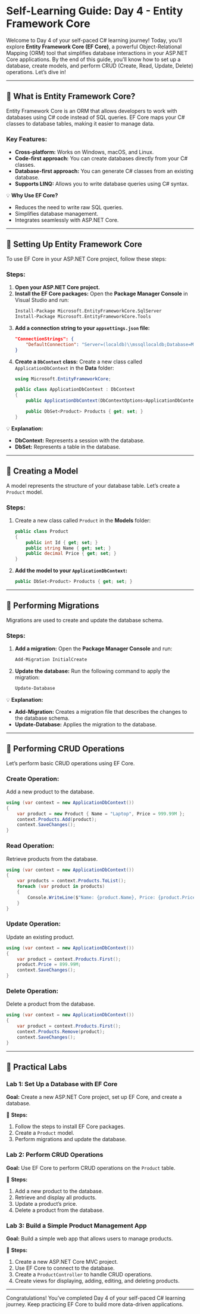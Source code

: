 # **Self-Learning Guide: Day 4 - Entity Framework Core**

Welcome to Day 4 of your self-paced C# learning journey! Today, you’ll explore **Entity Framework Core (EF Core)**, a powerful Object-Relational Mapping (ORM) tool that simplifies database interactions in your ASP.NET Core applications. By the end of this guide, you'll know how to set up a database, create models, and perform CRUD (Create, Read, Update, Delete) operations. Let’s dive in!

---

## **🧩 What is Entity Framework Core?**
Entity Framework Core is an ORM that allows developers to work with databases using C# code instead of SQL queries. EF Core maps your C# classes to database tables, making it easier to manage data.

### **Key Features:**
- **Cross-platform:** Works on Windows, macOS, and Linux.
- **Code-first approach:** You can create databases directly from your C# classes.
- **Database-first approach:** You can generate C# classes from an existing database.
- **Supports LINQ:** Allows you to write database queries using C# syntax.

💡 **Why Use EF Core?**
- Reduces the need to write raw SQL queries.
- Simplifies database management.
- Integrates seamlessly with ASP.NET Core.

---

## **🧩 Setting Up Entity Framework Core**
To use EF Core in your ASP.NET Core project, follow these steps:

### **Steps:**
1. **Open your ASP.NET Core project.**
2. **Install the EF Core packages:**
   Open the **Package Manager Console** in Visual Studio and run:
   ```bash
   Install-Package Microsoft.EntityFrameworkCore.SqlServer
   Install-Package Microsoft.EntityFrameworkCore.Tools
   ```
3. **Add a connection string to your `appsettings.json` file:**
   ```json
   "ConnectionStrings": {
       "DefaultConnection": "Server=(localdb)\\mssqllocaldb;Database=MyFirstDatabase;Trusted_Connection=True;"
   }
   ```
4. **Create a `DbContext` class:**
   Create a new class called `ApplicationDbContext` in the **Data** folder:
   ```csharp
   using Microsoft.EntityFrameworkCore;

   public class ApplicationDbContext : DbContext
   {
       public ApplicationDbContext(DbContextOptions<ApplicationDbContext> options) : base(options) { }

       public DbSet<Product> Products { get; set; }
   }
   ```

💡 **Explanation:**
- **DbContext:** Represents a session with the database.
- **DbSet:** Represents a table in the database.

---

## **🧩 Creating a Model**
A model represents the structure of your database table. Let’s create a `Product` model.

### **Steps:**
1. Create a new class called `Product` in the **Models** folder:
   ```csharp
   public class Product
   {
       public int Id { get; set; }
       public string Name { get; set; }
       public decimal Price { get; set; }
   }
   ```

2. **Add the model to your `ApplicationDbContext`:**
   ```csharp
   public DbSet<Product> Products { get; set; }
   ```

---

## **🧩 Performing Migrations**
Migrations are used to create and update the database schema.

### **Steps:**
1. **Add a migration:**
   Open the **Package Manager Console** and run:
   ```bash
   Add-Migration InitialCreate
   ```

2. **Update the database:**
   Run the following command to apply the migration:
   ```bash
   Update-Database
   ```

💡 **Explanation:**
- **Add-Migration:** Creates a migration file that describes the changes to the database schema.
- **Update-Database:** Applies the migration to the database.

---

## **🧩 Performing CRUD Operations**
Let’s perform basic CRUD operations using EF Core.

### **Create Operation:**
Add a new product to the database.
```csharp
using (var context = new ApplicationDbContext())
{
    var product = new Product { Name = "Laptop", Price = 999.99M };
    context.Products.Add(product);
    context.SaveChanges();
}
```

### **Read Operation:**
Retrieve products from the database.
```csharp
using (var context = new ApplicationDbContext())
{
    var products = context.Products.ToList();
    foreach (var product in products)
    {
        Console.WriteLine($"Name: {product.Name}, Price: {product.Price}");
    }
}
```

### **Update Operation:**
Update an existing product.
```csharp
using (var context = new ApplicationDbContext())
{
    var product = context.Products.First();
    product.Price = 899.99M;
    context.SaveChanges();
}
```

### **Delete Operation:**
Delete a product from the database.
```csharp
using (var context = new ApplicationDbContext())
{
    var product = context.Products.First();
    context.Products.Remove(product);
    context.SaveChanges();
}
```

---

## **🧩 Practical Labs**

### **Lab 1: Set Up a Database with EF Core**
**Goal:** Create a new ASP.NET Core project, set up EF Core, and create a database.

🔧 **Steps:**
1. Follow the steps to install EF Core packages.
2. Create a `Product` model.
3. Perform migrations and update the database.

### **Lab 2: Perform CRUD Operations**
**Goal:** Use EF Core to perform CRUD operations on the `Product` table.

🔧 **Steps:**
1. Add a new product to the database.
2. Retrieve and display all products.
3. Update a product’s price.
4. Delete a product from the database.

### **Lab 3: Build a Simple Product Management App**
**Goal:** Build a simple web app that allows users to manage products.

🔧 **Steps:**
1. Create a new ASP.NET Core MVC project.
2. Use EF Core to connect to the database.
3. Create a `ProductController` to handle CRUD operations.
4. Create views for displaying, adding, editing, and deleting products.

---

Congratulations! You’ve completed Day 4 of your self-paced C# learning journey. Keep practicing EF Core to build more data-driven applications.


